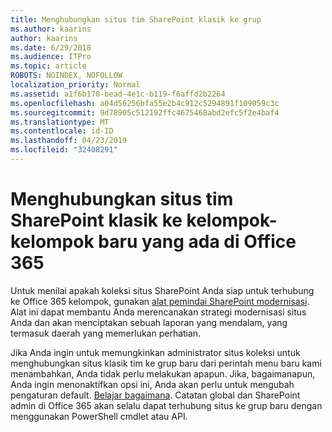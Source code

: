 ```yaml
---
title: Menghubungkan situs tim SharePoint klasik ke grup
ms.author: kaarins
author: kaarins
ms.date: 6/29/2018
ms.audience: ITPro
ms.topic: article
ROBOTS: NOINDEX, NOFOLLOW
localization_priority: Normal
ms.assetid: a1f6b170-bead-4e1c-b119-f6affd2b2264
ms.openlocfilehash: a04d56256bfa55e2b4c912c5294891f109059c3c
ms.sourcegitcommit: 9d78905c512192ffc4675468abd2efc5f2e4baf4
ms.translationtype: MT
ms.contentlocale: id-ID
ms.lasthandoff: 04/23/2019
ms.locfileid: "32408291"
---
```

# <a name="connect-classic-sharepoint-team-sites-to-new-office-365-groups"></a>Menghubungkan situs tim SharePoint klasik ke kelompok-kelompok baru yang ada di Office 365

Untuk menilai apakah koleksi situs SharePoint Anda siap untuk terhubung ke Office 365 kelompok, gunakan [alat pemindai SharePoint modernisasi](https://go.microsoft.com/fwlink/?linkid=873066). Alat ini dapat membantu Anda merencanakan strategi modernisasi situs Anda dan akan menciptakan sebuah laporan yang mendalam, yang termasuk daerah yang memerlukan perhatian.
  
Jika Anda ingin untuk memungkinkan administrator situs koleksi untuk menghubungkan situs klasik tim ke grup baru dari perintah menu baru kami menambahkan, Anda tidak perlu melakukan apapun. Jika, bagaimanapun, Anda ingin menonaktifkan opsi ini, Anda akan perlu untuk mengubah pengaturan default. [Belajar bagaimana](https://go.microsoft.com/fwlink/?linkid=2004316). Catatan global dan SharePoint admin di Office 365 akan selalu dapat terhubung situs ke grup baru dengan menggunakan PowerShell cmdlet atau API.
  

